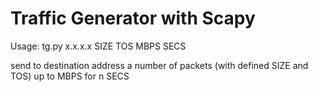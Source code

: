 Traffic Generator with Scapy
==

Usage: tg.py x.x.x.x SIZE TOS MBPS SECS

send to destination address a number of packets (with defined SIZE and TOS) up to MBPS for n SECS
